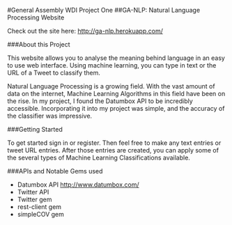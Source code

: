 #General Assembly WDI Project One
##GA-NLP: Natural Language Processing Website

Check out the site here: http://ga-nlp.herokuapp.com/

###About this Project

This website allows you to analyse the meaning behind language in an easy to use web interface. Using machine learning, you can type in text or the URL of a Tweet to classify them.

Natural Language Processing is a growing field. With the vast amount of data on the internet, Machine Learning Algorithms in this field have been on the rise. In my project, I found the Datumbox API to be incredibly accessible. Incorporating it into my project was simple, and the accuracy of the classifier was impressive. 

###Getting Started

To get started sign in or register. Then feel free to make any text entries or tweet URL entries. 
After those entries are created, you can apply some of the several types of Machine Learning Classifications available.

###APIs and Notable Gems used
* Datumbox API http://www.datumbox.com/
* Twitter API
* Twitter gem
* rest-client gem
* simpleCOV gem
